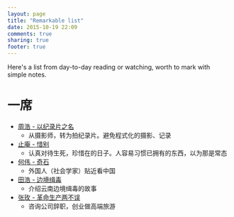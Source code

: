 ```yaml
---
layout: page
title: "Remarkable list"
date: 2015-10-19 22:09
comments: true
sharing: true
footer: true
---
```


Here's a list from day-to-day reading or watching, worth to mark with simple notes.

# 一席
- [周浩 - 以纪录片之名](http://yixi.tv/lecture/202)
  - 从摄影师，转为拍纪录片。避免程式化的摄影、记录
- [止庵 - 惜别](http://yixi.tv/lecture/183)
  - 认真对待生死，珍惜在的日子。人容易习惯已拥有的东西，以为那是常态
- [何伟 - 奇石](http://yixi.tv/lecture/172)
  - 外国人（社会学家）贴近看中国
- [田浩 - 边境缉毒](http://yixi.tv/lecture/181)
  - 介绍云南边境缉毒的故事
- [张玫 - 革命生产两不误](http://yixi.tv/lecture/61)
  - 咨询公司辞职，创业做高端旅游
